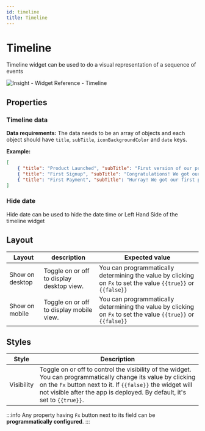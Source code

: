 ```yaml
---
id: timeline
title: Timeline
---
```

# Timeline

Timeline widget can be used to do a visual representation of a sequence of events


<div style={{textAlign: 'center'}}>

![Insight - Widget Reference - Timeline](/_images/insight2/widgets/timeline/timeline.png)

</div>

## Properties

### Timeline data

**Data requirements:** The data needs to be an array of objects and each object should have `title`, `subTitle`, `iconBackgroundColor` and `date` keys.

**Example:**
```json
[
    { "title": "Product Launched", "subTitle": "First version of our product released to public", "date": "20/10/2021", "iconBackgroundColor": "#4d72fa"},
    { "title": "First Signup", "subTitle": "Congratulations! We got our first signup", "date": "22/10/2021", "iconBackgroundColor": "#4d72fa"},
    { "title": "First Payment", "subTitle": "Hurray! We got our first payment", "date": "01/11/2021", "iconBackgroundColor": "#4d72fa"}
]
```


### Hide date

Hide date can be used to hide the date time or Left Hand Side of the timeline widget

## Layout

| Layout          | description                               | Expected value                                                                                              |
| --------------- | ----------------------------------------- | ----------------------------------------------------------------------------------------------------------- |
| Show on desktop | Toggle on or off to display desktop view. | You can programmatically determining the value by clicking on `Fx` to set the value `{{true}}` or `{{false}}` |
| Show on mobile  | Toggle on or off to display mobile view.  | You can programmatically determining the value by clicking on `Fx` to set the value `{{true}}` or `{{false}}` |

## Styles

| Style      | Description |
| ----------- | ----------- |
| Visibility | Toggle on or off to control the visibility of the widget. You can programmatically change its value by clicking on the `Fx` button next to it. If `{{false}}` the widget will not visible after the app is deployed. By default, it's set to `{{true}}`. |

:::info
Any property having `Fx` button next to its field can be **programmatically configured**.
:::
